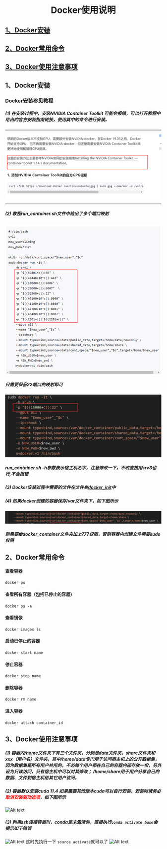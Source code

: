 # <center>Docker使用说明</center>

## <a href="#1">1、Docker安装</a>
## <a href="#2">2、Docker常用命令</a>
## <a href="#3">3、Docker使用注意事项</a>

## 1、Docker安装<a id="1"/>
### Docker安装参见[教程](./安装教程)
##### (1) 在安装过程中，安装NVIDIA Container Toolkit 可能会报错，可以打开教程中给出的官方安装指南链接，使用其中的命令进行安装。
*******
![Alt text](imgs/111.jpg)
*******

##### (2) 教程run_container.sh文件中给出了多个端口映射
![Alt text](imgs/1709782251994.jpg)

##### 只需要保留22端口的映射即可
![Alt text](imgs/image.png)

##### run_container.sh -h参数表示宿主机名字，注意修改一下，不改直接用srv3也行,不会报错

##### (3) Docker安装过程中需要的文件在文件夹[docker_init](./docker_init)中

##### (4) 如果docker创建的容器保存/var文件夹下，如下图所示
![Alt text](imgs/image-1.png)
##### 则需要给docker_container文件夹加上777权限，否则容器内创建文件需要sudo权限


## 2、Docker常用命令<a id="2"/>
#### 查看容器
```docker ps```
#### 查看所有容器（包括已停止的容器）
```docker ps -a```
#### 查看镜像
```docker images ls```
#### 启动已停止的容器
```docker start name```
#### 停止容器
```docker stop name```
#### 删除容器
```docker rm name```
#### 进入容器
```docker attach container_id```



## 3、Docker使用注意事项<a id="3"/>
##### (1) 容器内/home文件夹下有三个文件夹，分别是data文件夹，share文件夹和xxx（用户名）文件夹，其中/home/data专门用于访问宿主机上的公开数据集，因为数据集是所有用户共用的，不必每个用户都在自己的容器内部存放一份，另外设为只读访问，只有宿主机中可以对其修改； /home/share用于用户分享自己的数据、文件到宿主机给其它用户访问。

##### (2) 容器默认安装cuda 11.4 如果需要其他版本cuda可以自行安装，安装时请务必<font color=red>取消安装驱动选项</font>，如下图所示
![Alt text](imgs/00e397ab0ee82c4fe1223ffa778d396.png)

##### (3) 利用ssh连接容器时，conda是未激活的，直接执行`conda activate base`会提示如下错误
![Alt text](imgs/1709783535935.jpg)
这时先执行一下 `source activate`就可以了
![Alt text](imgs/1709783617431.jpg)